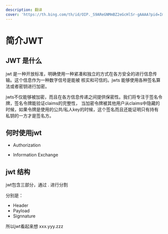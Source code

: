```yaml
---
description: 翻译
cover: 'https://th.bing.com/th/id/OIP._S9AReGNMmBZ2eGcHlSr-gAAAA?pid=ImgDet&rs=1'
---
```



# 简介JWT


## JWT 是什么

jwt 是一种开放标准，明确使用一种紧凑和独立的方式在各方安全的进行信息传输。这个信息作为一种数字信号是能被
核实和可信的。jwts 能够使用各种签名算法或者密钥进行加密。

jwts不仅能够被加密，而且在各方信息传递之间提供保密性。我们将专注于签名令牌，签名令牌能验证claims的完整性，
当加密令牌被其他用户从claims中隐藏的时候，如果令牌是使用的公共/私人key的时候，这个签名而且还能证明只有持有私钥的一方才是签名方。

## 何时使用jwt

- Authorization

- Information Exchange

## jwt 结构

jwt包含三部分，通过 . 进行分割

分别是：
- Header
- Payload
- Signnature

所以jwt看起来想 xxx.yyy.zzz